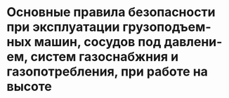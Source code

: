 # Основные правила безопасно­сти при экс­плу­атации грузоподъ­ем­ных машин, сосудов под давлени­ем, систем газоснабж­ния и газопотребления, при работе на высоте

